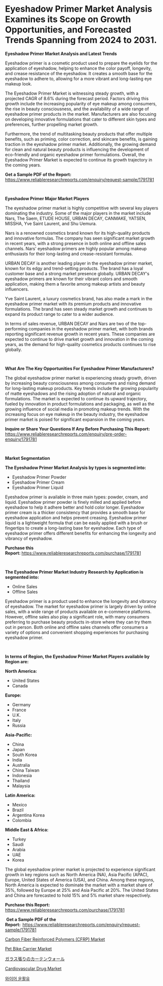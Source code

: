 <p><h1>Eyeshadow Primer Market Analysis Examines its Scope on Growth Opportunities, and Forecasted Trends Spanning from 2024 to 2031.</h1></p><p><strong>Eyeshadow Primer Market Analysis and Latest Trends</strong></p>
<p><p>Eyeshadow primer is a cosmetic product used to prepare the eyelids for the application of eyeshadow, helping to enhance the color payoff, longevity, and crease resistance of the eyeshadow. It creates a smooth base for the eyeshadow to adhere to, allowing for a more vibrant and long-lasting eye makeup look.</p><p>The Eyeshadow Primer Market is witnessing steady growth, with a projected CAGR of 8.6% during the forecast period. Factors driving this growth include the increasing popularity of eye makeup among consumers, the rise in beauty consciousness, and the availability of a wide range of eyeshadow primer products in the market. Manufacturers are also focusing on developing innovative formulations that cater to different skin types and preferences, further propelling market growth.</p><p>Furthermore, the trend of multitasking beauty products that offer multiple benefits, such as priming, color correction, and skincare benefits, is gaining traction in the eyeshadow primer market. Additionally, the growing demand for clean and natural beauty products is influencing the development of eco-friendly and organic eyeshadow primer formulations. Overall, the Eyeshadow Primer Market is expected to continue its growth trajectory in the coming years.</p></p>
<p><strong>Get a Sample PDF of the Report:&nbsp;</strong> <a href="https://www.reliableresearchreports.com/enquiry/request-sample/1791781">https://www.reliableresearchreports.com/enquiry/request-sample/1791781</a></p>
<p>&nbsp;</p>
<p><strong>Eyeshadow Primer Major Market Players</strong></p>
<p><p>The eyeshadow primer market is highly competitive with several key players dominating the industry. Some of the major players in the market include Nars, The Saem, ETUDE HOUSE, URBAN DECAY, CANMAKE, YATSEN, MISSHA, Yve Saint Laurent, and Shu Uemura.</p><p>Nars is a renowned cosmetics brand known for its high-quality products and innovative formulas. The company has seen significant market growth in recent years, with a strong presence in both online and offline sales channels. Nars' eyeshadow primers are highly popular among makeup enthusiasts for their long-lasting and crease-resistant formulas.</p><p>URBAN DECAY is another leading player in the eyeshadow primer market, known for its edgy and trend-setting products. The brand has a loyal customer base and a strong market presence globally. URBAN DECAY's eyeshadow primers are known for their vibrant colors and smooth application, making them a favorite among makeup artists and beauty influencers.</p><p>Yve Saint Laurent, a luxury cosmetics brand, has also made a mark in the eyeshadow primer market with its premium products and innovative formulations. The brand has seen steady market growth and continues to expand its product range to cater to a wider audience.</p><p>In terms of sales revenue, URBAN DECAY and Nars are two of the top-performing companies in the eyeshadow primer market, with both brands reporting significant revenue growth in recent years. These companies are expected to continue to drive market growth and innovation in the coming years, as the demand for high-quality cosmetics products continues to rise globally.</p></p>
<p>&nbsp;</p>
<p><strong>What Are The Key Opportunities For Eyeshadow Primer Manufacturers?</strong></p>
<p><p>The global eyeshadow primer market is experiencing steady growth, driven by increasing beauty consciousness among consumers and rising demand for long-lasting makeup products. Key trends include the growing popularity of matte eyeshadows and the rising adoption of natural and organic formulations. The market is expected to continue its upward trajectory, fueled by innovation in product formulations and packaging, as well as the growing influence of social media in promoting makeup trends. With the increasing focus on eye makeup in the beauty industry, the eyeshadow primer market is poised for significant expansion in the coming years.</p></p>
<p><strong>Inquire or Share Your Questions If Any Before Purchasing This Report:</strong> <a href="https://www.reliableresearchreports.com/enquiry/pre-order-enquiry/1791781">https://www.reliableresearchreports.com/enquiry/pre-order-enquiry/1791781</a></p>
<p>&nbsp;</p>
<p><strong>Market Segmentation</strong></p>
<p><strong>The Eyeshadow Primer Market Analysis by types is segmented into:</strong></p>
<p><ul><li>Eyeshadow Primer Powder</li><li>Eyeshadow Primer Cream</li><li>Eyeshadow Primer Liquid</li></ul></p>
<p><p>Eyeshadow primer is available in three main types: powder, cream, and liquid. Eyeshadow primer powder is finely milled and applied before eyeshadow to help it adhere better and hold color longer. Eyeshadow primer cream is a thicker consistency that provides a smooth base for eyeshadow application and helps prevent creasing. Eyeshadow primer liquid is a lightweight formula that can be easily applied with a brush or fingertips to create a long-lasting base for eyeshadow. Each type of eyeshadow primer offers different benefits for enhancing the longevity and vibrancy of eyeshadow.</p></p>
<p><strong>Purchase this Report:&nbsp;</strong><a href="https://www.reliableresearchreports.com/purchase/1791781">https://www.reliableresearchreports.com/purchase/1791781</a></p>
<p>&nbsp;</p>
<p><strong>The Eyeshadow Primer Market Industry Research by Application is segmented into:</strong></p>
<p><ul><li>Online Sales</li><li>Offline Sales</li></ul></p>
<p><p>Eyeshadow primer is a product used to enhance the longevity and vibrancy of eyeshadow. The market for eyeshadow primer is largely driven by online sales, with a wide range of products available on e-commerce platforms. However, offline sales also play a significant role, with many consumers preferring to purchase beauty products in-store where they can try them out in person. Both online and offline sales channels offer consumers a variety of options and convenient shopping experiences for purchasing eyeshadow primer.</p></p>
<p>&nbsp;</p>
<p><strong>In terms of Region, the Eyeshadow Primer Market Players available by Region are:</strong></p>
<p>
    <p> <strong> North America: </strong>
        <ul>
            <li>United States</li>
            <li>Canada</li>
        </ul>
        </p> 
    <p> <strong> Europe: </strong>
        <ul>
            <li>Germany</li>
            <li>France</li>
            <li>U.K.</li>
            <li>Italy</li>
            <li>Russia</li>
        </ul>
        </p> 
    <p> <strong> Asia-Pacific: </strong>
        <ul>
            <li>China</li>
            <li>Japan</li>
            <li>South Korea</li>
            <li>India</li>
            <li>Australia</li>
            <li>China Taiwan</li>
            <li>Indonesia</li>
            <li>Thailand</li>
            <li>Malaysia</li>
        </ul>
        </p> 
    <p> <strong> Latin America: </strong>
        <ul>
            <li>Mexico</li>
            <li>Brazil</li>
            <li>Argentina Korea</li>
            <li>Colombia</li>
        </ul>
        </p> 
    <p> <strong> Middle East & Africa: </strong>
        <ul>
            <li>Turkey</li>
            <li>Saudi</li>
            <li>Arabia</li>
            <li>UAE</li>
            <li>Korea</li>
        </ul>
    </p>
    </p>
<p><p>The global eyeshadow primer market is projected to experience significant growth in key regions such as North America (NA), Asia Pacific (APAC), Europe, United States of America (USA), and China. Among these regions, North America is expected to dominate the market with a market share of 35%, followed by Europe at 25% and Asia Pacific at 20%. The United States and China are forecasted to hold 15% and 5% market share respectively.</p></p>
<p><strong>Purchase this Report: </strong><a href="https://www.reliableresearchreports.com/purchase/1791781">https://www.reliableresearchreports.com/purchase/1791781</a></p>
<p>&nbsp;<strong>Get a Sample PDF of the Report:&nbsp;&nbsp;</strong><a href="https://www.reliableresearchreports.com/enquiry/request-sample/1791781">https://www.reliableresearchreports.com/enquiry/request-sample/1791781</a></p>
<p><strong></strong></p>
<p><p><a href="https://issuu.com/reportprime-2/docs/carbon-fiber-reinforced-polymers-cfrp-market-size-">Carbon Fiber Reinforced Polymers (CFRP) Market</a></p><p><a href="https://github.com/biheemgalvinlouises6hokrh3h/Market-Research-Report-List-1/blob/main/pet-bike-carrier-market.md">Pet Bike Carrier Market</a></p><p><a href="https://github.com/ihabdkwlxs948/Market-Research-Report-List-1/blob/main/97327836392.md">ガラス張りのカーテンウォール</a></p><p><a href="https://issuu.com/reportprime-2/docs/cardiovascular-drug-market-size-2030.pptx">Cardiovascular Drug Market</a></p><p><a href="https://github.com/hxzi07639916/Market-Research-Report-List-1/blob/main/50864605725.md">와이어 윤활유</a></p></p>